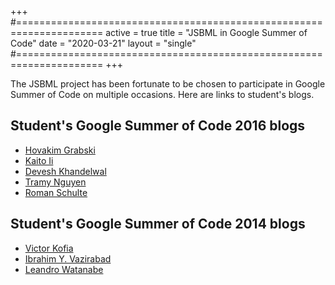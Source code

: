 +++
#=====================================================================
active = true
title = "JSBML in Google Summer of Code"
date = "2020-03-21"
layout = "single"
#=====================================================================
+++

The JSBML project has been fortunate to be chosen to participate in Google Summer of Code on multiple occasions.  Here are links to student's blogs.

## Student's Google Summer of Code 2016 blogs

* [Hovakim Grabski](http://hgrabski.blogspot.de)
* [Kaito Ii](http://kaitoii.blogspot.jp/)
* [Devesh Khandelwal](https://devkhan.github.io/blog/i)
* [Tramy Nguyen](http://www.async.ece.utah.edu/~tramyn/gsoc)
* [Roman Schulte](http://romanschulte.blogspot.de)

## Student's Google Summer of Code 2014 blogs

* [Victor Kofia](http://kofiav.blogspot.ca)
* [Ibrahim Y. Vazirabad](http://jsbmlcelldesigner2014.blogspot.com)
* [Leandro Watanabe](http://lhwatanabe.blogspot.com)
